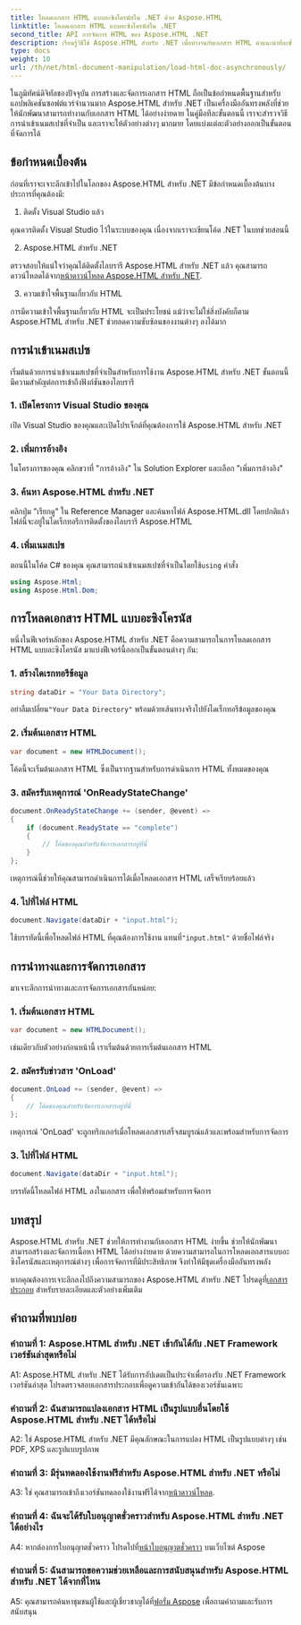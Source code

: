 ```yaml
---
title: โหลดเอกสาร HTML แบบอะซิงโครนัสใน .NET ด้วย Aspose.HTML
linktitle: โหลดเอกสาร HTML แบบอะซิงโครนัสใน .NET
second_title: API การจัดการ HTML ของ Aspose.HTML .NET
description: เรียนรู้วิธีใช้ Aspose.HTML สำหรับ .NET เพื่อทำงานกับเอกสาร HTML คำแนะนำทีละขั้นตอนพร้อมตัวอย่างและคำถามที่พบบ่อยสำหรับนักพัฒนา
type: docs
weight: 10
url: /th/net/html-document-manipulation/load-html-doc-asynchronously/
---
```


ในภูมิทัศน์ดิจิทัลของปัจจุบัน การสร้างและจัดการเอกสาร HTML ถือเป็นข้อกำหนดพื้นฐานสำหรับแอปพลิเคชันซอฟต์แวร์จำนวนมาก Aspose.HTML สำหรับ .NET เป็นเครื่องมืออันทรงพลังที่ช่วยให้นักพัฒนาสามารถทำงานกับเอกสาร HTML ได้อย่างง่ายดาย ในคู่มือทีละขั้นตอนนี้ เราจะสำรวจวิธีการนำเข้าเนมสเปซที่จำเป็น และเราจะให้ตัวอย่างต่างๆ มากมาย โดยแบ่งแต่ละตัวอย่างออกเป็นขั้นตอนที่จัดการได้

## ข้อกำหนดเบื้องต้น

ก่อนที่เราจะเจาะลึกเข้าไปในโลกของ Aspose.HTML สำหรับ .NET มีข้อกำหนดเบื้องต้นบางประการที่คุณต้องมี:

1. ติดตั้ง Visual Studio แล้ว

คุณควรติดตั้ง Visual Studio ไว้ในระบบของคุณ เนื่องจากเราจะเขียนโค้ด .NET ในบทช่วยสอนนี้

2. Aspose.HTML สำหรับ .NET

 ตรวจสอบให้แน่ใจว่าคุณได้ติดตั้งไลบรารี Aspose.HTML สำหรับ .NET แล้ว คุณสามารถดาวน์โหลดได้จาก[หน้าดาวน์โหลด Aspose.HTML สำหรับ .NET](https://releases.aspose.com/html/net/).

3. ความเข้าใจพื้นฐานเกี่ยวกับ HTML

การมีความเข้าใจพื้นฐานเกี่ยวกับ HTML จะเป็นประโยชน์ แม้ว่าจะไม่ใช่สิ่งบังคับก็ตาม Aspose.HTML สำหรับ .NET ช่วยลดความซับซ้อนของงานต่างๆ ลงได้มาก

## การนำเข้าเนมสเปซ

เริ่มต้นด้วยการนำเข้าเนมสเปซที่จำเป็นสำหรับการใช้งาน Aspose.HTML สำหรับ .NET ขั้นตอนนี้มีความสำคัญต่อการเข้าถึงฟังก์ชันของไลบรารี

### 1. เปิดโครงการ Visual Studio ของคุณ

เปิด Visual Studio ของคุณและเปิดโปรเจ็กต์ที่คุณต้องการใช้ Aspose.HTML สำหรับ .NET

### 2. เพิ่มการอ้างอิง

ในโครงการของคุณ คลิกขวาที่ "การอ้างอิง" ใน Solution Explorer และเลือก "เพิ่มการอ้างอิง"

### 3. ค้นหา Aspose.HTML สำหรับ .NET

คลิกปุ่ม "เรียกดู" ใน Reference Manager และค้นหาไฟล์ Aspose.HTML.dll โดยปกติแล้วไฟล์นี้จะอยู่ในไดเร็กทอรีการติดตั้งของไลบรารี Aspose.HTML

### 4. เพิ่มเนมสเปซ

 ตอนนี้ในโค้ด C# ของคุณ คุณสามารถนำเข้าเนมสเปซที่จำเป็นโดยใช้`using` คำสั่ง

```csharp
using Aspose.Html;
using Aspose.Html.Dom;
```

## การโหลดเอกสาร HTML แบบอะซิงโครนัส

หนึ่งในฟีเจอร์หลักของ Aspose.HTML สำหรับ .NET คือความสามารถในการโหลดเอกสาร HTML แบบอะซิงโครนัส มาแบ่งฟีเจอร์นี้ออกเป็นขั้นตอนต่างๆ กัน:

### 1. สร้างไดเรกทอรีข้อมูล

```csharp
string dataDir = "Your Data Directory";
```

 อย่าลืมเปลี่ยน`"Your Data Directory"` พร้อมด้วยเส้นทางจริงไปยังไดเร็กทอรีข้อมูลของคุณ

### 2. เริ่มต้นเอกสาร HTML

```csharp
var document = new HTMLDocument();
```

โค้ดนี้จะเริ่มต้นเอกสาร HTML ซึ่งเป็นรากฐานสำหรับการดำเนินการ HTML ทั้งหมดของคุณ

### 3. สมัครรับเหตุการณ์ 'OnReadyStateChange'

```csharp
document.OnReadyStateChange += (sender, @event) =>
{
    if (document.ReadyState == "complete")
    {
        // โค้ดของคุณสำหรับจัดการเอกสารอยู่ที่นี่
    }
};
```

เหตุการณ์นี้ช่วยให้คุณสามารถดำเนินการได้เมื่อโหลดเอกสาร HTML เสร็จเรียบร้อยแล้ว

### 4. ไปที่ไฟล์ HTML

```csharp
document.Navigate(dataDir + "input.html");
```

 ใช้บรรทัดนี้เพื่อโหลดไฟล์ HTML ที่คุณต้องการใช้งาน แทนที่`"input.html"` ด้วยชื่อไฟล์จริง

## การนำทางและการจัดการเอกสาร

มาเจาะลึกการนำทางและการจัดการเอกสารกันหน่อย:

### 1. เริ่มต้นเอกสาร HTML

```csharp
var document = new HTMLDocument();
```

เช่นเดียวกับตัวอย่างก่อนหน้านี้ เราเริ่มต้นด้วยการเริ่มต้นเอกสาร HTML

### 2. สมัครรับข่าวสาร 'OnLoad'

```csharp
document.OnLoad += (sender, @event) =>
{
    // โค้ดของคุณสำหรับจัดการเอกสารอยู่ที่นี่
};
```

เหตุการณ์ 'OnLoad' จะถูกทริกเกอร์เมื่อโหลดเอกสารเสร็จสมบูรณ์แล้วและพร้อมสำหรับการจัดการ

### 3. ไปที่ไฟล์ HTML

```csharp
document.Navigate(dataDir + "input.html");
```

บรรทัดนี้โหลดไฟล์ HTML ลงในเอกสาร เพื่อให้พร้อมสำหรับการจัดการ

## บทสรุป

Aspose.HTML สำหรับ .NET ช่วยให้การทำงานกับเอกสาร HTML ง่ายขึ้น ช่วยให้นักพัฒนาสามารถสร้างและจัดการเนื้อหา HTML ได้อย่างง่ายดาย ด้วยความสามารถในการโหลดเอกสารแบบอะซิงโครนัสและเหตุการณ์ต่างๆ เพื่อการจัดการที่มีประสิทธิภาพ จึงทำให้มีชุดเครื่องมืออันทรงพลัง

 หากคุณต้องการเจาะลึกลงไปถึงความสามารถของ Aspose.HTML สำหรับ .NET โปรดดูที่[เอกสารประกอบ](https://reference.aspose.com/html/net/) สำหรับรายละเอียดและตัวอย่างเพิ่มเติม

## คำถามที่พบบ่อย

### คำถามที่ 1: Aspose.HTML สำหรับ .NET เข้ากันได้กับ .NET Framework เวอร์ชันล่าสุดหรือไม่

A1: Aspose.HTML สำหรับ .NET ได้รับการอัปเดตเป็นประจำเพื่อรองรับ .NET Framework เวอร์ชันล่าสุด โปรดตรวจสอบเอกสารประกอบเพื่อดูความเข้ากันได้ของเวอร์ชันเฉพาะ

### คำถามที่ 2: ฉันสามารถแปลงเอกสาร HTML เป็นรูปแบบอื่นโดยใช้ Aspose.HTML สำหรับ .NET ได้หรือไม่

A2: ใช่ Aspose.HTML สำหรับ .NET มีคุณลักษณะในการแปลง HTML เป็นรูปแบบต่างๆ เช่น PDF, XPS และรูปแบบรูปภาพ

### คำถามที่ 3: มีรุ่นทดลองใช้งานฟรีสำหรับ Aspose.HTML สำหรับ .NET หรือไม่

 A3: ใช่ คุณสามารถเข้าถึงเวอร์ชันทดลองใช้งานฟรีได้จาก[หน้าดาวน์โหลด](https://releases.aspose.com/).

### คำถามที่ 4: ฉันจะได้รับใบอนุญาตชั่วคราวสำหรับ Aspose.HTML สำหรับ .NET ได้อย่างไร

 A4: หากต้องการใบอนุญาตชั่วคราว โปรดไปที่[หน้าใบอนุญาตชั่วคราว](https://purchase.aspose.com/temporary-license/) บนเว็บไซต์ Aspose

### คำถามที่ 5: ฉันสามารถขอความช่วยเหลือและการสนับสนุนสำหรับ Aspose.HTML สำหรับ .NET ได้จากที่ไหน

 A5: คุณสามารถค้นหาชุมชนผู้ใช้และผู้เชี่ยวชาญได้ที่[ฟอรั่ม Aspose](https://forum.aspose.com/) เพื่อถามคำถามและรับการสนับสนุน